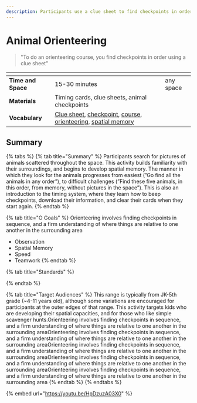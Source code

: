 ```yaml
---
description: Participants use a clue sheet to find checkpoints in order
---
```


# Animal Orienteering

> "To do an orienteering course, you find checkpoints in order using a clue sheet"

<table data-view="cards"><thead><tr><th></th><th></th><th></th></tr></thead><tbody><tr><td><strong>Time and Space</strong></td><td>15-30 minutes</td><td>any space</td></tr><tr><td><strong>Materials</strong></td><td>Timing cards, clue sheets, animal checkpoints</td><td></td></tr><tr><td><strong>Vocabulary</strong></td><td><a href="../resources/vocabulary.md#clue-sheet">Clue sheet</a>, <a href="../resources/vocabulary.md#checkpoint">checkpoint</a>, <a href="../resources/vocabulary.md#course">course</a>, <a href="../resources/vocabulary.md#orienteering">orienteering</a>, <a href="../resources/vocabulary.md#spatial-memory">spatial memory</a></td><td></td></tr></tbody></table>

## Summary

{% tabs %}
{% tab title="Summary" %}
Participants search for pictures of animals scattered throughout the space. This activity builds familiarity with their surroundings, and begins to develop spatial memory. The manner in which they look for the animals progresses from easiest (”Go find all the animals in any order”), to difficult challenges (”Find these five animals, in this order, from memory, without pictures in the space”). This is also an introduction to the timing system, where they learn how to beep checkpoints, download their information, and clear their cards when they start again.
{% endtab %}

{% tab title="O Goals" %}
Orienteering involves finding checkpoints in sequence, and a firm understanding of where things are relative to one another in the surrounding area

* Observation&#x20;
* Spatial Memory&#x20;
* Speed&#x20;
* Teamwork
{% endtab %}

{% tab title="Standards" %}

{% endtab %}

{% tab title="Target Audiences" %}
This range is typically from JK-5th grade (\~4-11 years old), although some variations are encouraged for participants at the outer edges of that range. This activity targets kids who are developing their spatial capacities, and for those who like simple scavenger hunts.Orienteering involves finding checkpoints in sequence, and a firm understanding of where things are relative to one another in the surrounding areaOrienteering involves finding checkpoints in sequence, and a firm understanding of where things are relative to one another in the surrounding areaOrienteering involves finding checkpoints in sequence, and a firm understanding of where things are relative to one another in the surrounding areaOrienteering involves finding checkpoints in sequence, and a firm understanding of where things are relative to one another in the surrounding areaOrienteering involves finding checkpoints in sequence, and a firm understanding of where things are relative to one another in the surrounding area
{% endtab %}
{% endtabs %}

{% embed url="https://youtu.be/HpDzuzA03X0" %}
